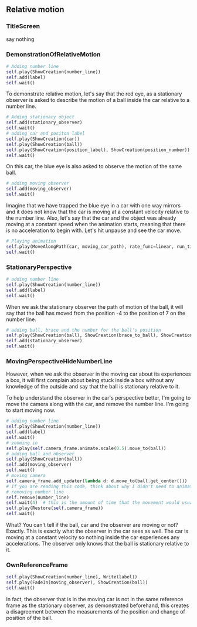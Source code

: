 ## Relative motion

### TitleScreen

say nothing 

### DemonstrationOfRelativeMotion

```python
# Adding number line
self.play(ShowCreation(number_line))
self.add(label)
self.wait()
```

To demonstrate relative motion, let's say that the red eye, as a stationary observer is asked to describe the motion of a ball inside the car relative to a number line.

```python
# Adding stationary object
self.add(stationary_observer)
self.wait()
# adding car and positon label
self.play(ShowCreation(car))
self.play(ShowCreation(ball))
self.play(ShowCreation(position_label), ShowCreation(position_number))
self.wait()
```



On this car, the blue eye is also asked to observe the motion of the same ball. 

```python
# adding moving observer
self.add(moving_observer)
self.wait()
```



Imagine that we have trapped the blue eye in a car with one way mirrors and it does not know that the car is moving at a constant velocity relative to the number line. Also, let's say that the car and the object was already moving at a constant speed when the animation starts, meaning that there is no acceleration to begin with. Let's hit unpause and see the car move.

 ```python
# Playing animation
self.play(MoveAlongPath(car, moving_car_path), rate_func=linear, run_time=4)
self.wait()
 ```

### StationaryPerspective

```python
# adding number line
self.play(ShowCreation(number_line))
self.add(label)
self.wait()
```

When we ask the stationary observer the path of motion of the ball, it will say that the ball has moved from the position -4 to the position of 7 on the number line. 

```python
# adding ball, brace and the number for the ball's position
self.play(ShowCreation(ball), ShowCreation(brace_to_ball), ShowCreation(ball_position))
self.add(stationary_observer)
self.wait()
```



### MovingPerspectiveHideNumberLine

However, when we ask the observer in the moving car about its experiences a box, it will first complain about being stuck inside a box without any knowledge of the outside and say that the ball is stationary relative to it. 

To help understand the observer in the car's perspective better, I'm going to move the camera along with the car, and remove the number line. I'm going to start moving now.  

```python
# adding number line
self.play(ShowCreation(number_line))
self.add(label)
self.wait()
# zooming in
self.play(self.camera_frame.animate.scale(0.5).move_to(ball))
# adding ball and observer
self.play(ShowCreation(ball))
self.add(moving_observer)
self.wait()
# moving camera
self.camera_frame.add_updater(lambda d: d.move_to(ball.get_center()))
# If you are reading this code, think about why I didn't need to animate the ball moving
# removing number line
self.remove(number_line)
self.wait(4)  # this is the amount of time that the movement would usually take
self.play(Restore(self.camera_frame))
self.wait()
```



What? You can't tell if the ball, car and the observer are moving or not? Exactly. This is exactly what the observer in the car sees as well. The car is moving at a constant velocity so nothing inside the car experiences any accelerations. The observer only knows that the ball is stationary relative to it. 

### OwnReferenceFrame

```python
self.play(ShowCreation(number_line), Write(label))
self.play(FadeIn(moving_observer), ShowCreation(ball))
self.wait()
```



In fact, the observer that is in the moving car is not in the same reference frame as the stationary observer, as demonstrated beforehand, this creates a disagreement between the measurements of the position and change of position of the ball.

